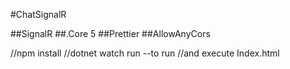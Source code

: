 #ChatSignalR

##SignalR
##.Core 5
##Prettier
##AllowAnyCors

//npm install
//dotnet watch run --to run
//and execute Index.html
